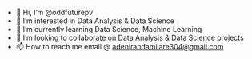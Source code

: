 - 👋 Hi, I’m @oddfuturepv
- 👀 I’m interested in Data Analysis & Data Science
- 🌱 I’m currently learning Data Science, Machine Learning
- 💞️ I’m looking to collaborate on Data Analysis & Data Science projects
- 📫 How to reach me email @ adenirandamilare304@gmail.com

<!---
oddfuturepv/oddfuturepv is a ✨ special ✨ repository because its `README.md` (this file) appears on your GitHub profile.
You can click the Preview link to take a look at your changes.
--->
